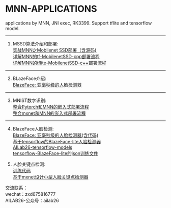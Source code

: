 # MNN-APPLICATIONS
applications by MNN,  JNI exec, RK3399. Support tflite and tensorflow model.

---
1. MSSD算法介绍和部署:   
[实战MNN之Mobilenet SSD部署（含源码)](https://zhuanlan.zhihu.com/p/70610865)  
[详解MNN的tf-MobilenetSSD-cpp部署流程](https://zhuanlan.zhihu.com/p/70610865)   
[详解MNN的tflite-MobilenetSSD-c++部署流程](https://zhuanlan.zhihu.com/p/72247645)   

--- 
2. BLazeFace介绍:  
[BlazeFace: 亚毫秒级的人脸检测器](https://zhuanlan.zhihu.com/p/73741766)   

---
3. MNIST数字识别:  
[整合Pytorch和MNN的嵌入式部署流程](https://zhuanlan.zhihu.com/p/76605363)  
[整合mxnet和MNN的嵌入式部署流程](https://zhuanlan.zhihu.com/p/75742333)

---
4. BlazeFace人脸检测:   
[BlazeFace: 亚毫秒级的人脸检测器(含代码)](https://zhuanlan.zhihu.com/p/73741766)  
[基于tensorflow的BlazeFace-lite人脸检测器](https://zhuanlan.zhihu.com/p/79047443)  
[AILab26-tensorflow-models](https://github.com/ailab26/models)  
[tensorflow-BlazeFace-lite的json训练文件](https://github.com/xindongzhang/MNN-APPLICATIONS/blob/master/applications/blazeface/blazeface_pipeline.config)  

5. 人脸关键点检测:  
[训练代码](https://github.com/ailab26/pfld-lite/tree/master/models)  
[基于mxnet设计小型人脸关键点检测器](https://zhuanlan.zhihu.com/p/79701540)  

交流联系：   
wechat：zxd675816777  
AILAB26-公众号：ailab26
